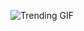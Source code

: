 
<!-- GIF_SECTION -->
![Trending GIF](https://media2.giphy.com/media/v1.Y2lkPThiYjIxNzcyZnp1OXhoajI0eDFmaHU2YjY3eGFzc2Y3M2Qxemt0MzdpY2piNGVzbSZlcD12MV9naWZzX3NlYXJjaCZjdD1n/SSM6HdOicCahnOZ5hM/giphy.gif)
<!-- END_GIF_SECTION -->
